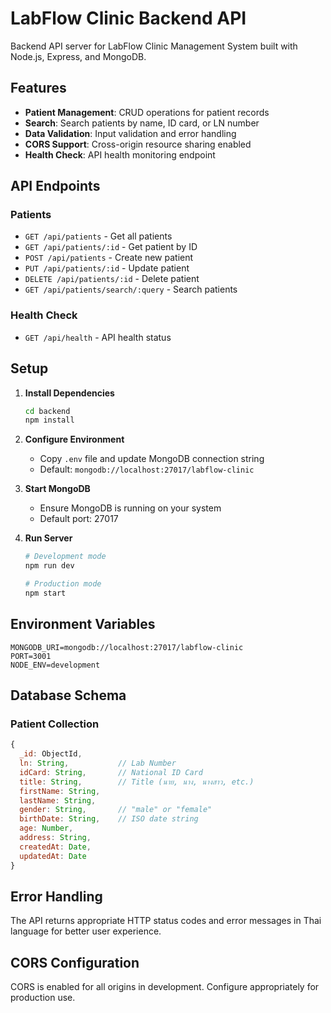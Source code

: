 # LabFlow Clinic Backend API

Backend API server for LabFlow Clinic Management System built with Node.js, Express, and MongoDB.

## Features

- **Patient Management**: CRUD operations for patient records
- **Search**: Search patients by name, ID card, or LN number
- **Data Validation**: Input validation and error handling
- **CORS Support**: Cross-origin resource sharing enabled
- **Health Check**: API health monitoring endpoint

## API Endpoints

### Patients
- `GET /api/patients` - Get all patients
- `GET /api/patients/:id` - Get patient by ID
- `POST /api/patients` - Create new patient
- `PUT /api/patients/:id` - Update patient
- `DELETE /api/patients/:id` - Delete patient
- `GET /api/patients/search/:query` - Search patients

### Health Check
- `GET /api/health` - API health status

## Setup

1. **Install Dependencies**
   ```bash
   cd backend
   npm install
   ```

2. **Configure Environment**
   - Copy `.env` file and update MongoDB connection string
   - Default: `mongodb://localhost:27017/labflow-clinic`

3. **Start MongoDB**
   - Ensure MongoDB is running on your system
   - Default port: 27017

4. **Run Server**
   ```bash
   # Development mode
   npm run dev
   
   # Production mode
   npm start
   ```

## Environment Variables

```env
MONGODB_URI=mongodb://localhost:27017/labflow-clinic
PORT=3001
NODE_ENV=development
```

## Database Schema

### Patient Collection
```javascript
{
  _id: ObjectId,
  ln: String,           // Lab Number
  idCard: String,       // National ID Card
  title: String,        // Title (นาย, นาง, นางสาว, etc.)
  firstName: String,
  lastName: String,
  gender: String,       // "male" or "female"
  birthDate: String,    // ISO date string
  age: Number,
  address: String,
  createdAt: Date,
  updatedAt: Date
}
```

## Error Handling

The API returns appropriate HTTP status codes and error messages in Thai language for better user experience.

## CORS Configuration

CORS is enabled for all origins in development. Configure appropriately for production use.
